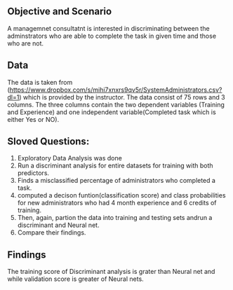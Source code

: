 
## Objective and Scenario
A managemnet consultatnt is interested in discriminating  between the adminstrators who are able to complete the task in given time and those who are not.
## Data
The data is taken from (https://www.dropbox.com/s/mihi7xnxrs9qv5r/SystemAdministrators.csv?dl=1) which is provided by the instructor. The data consist of 75 rows and  3 columns. The three columns contain the two dependent variables (Training and Experience) and one independent variable(Completed task which is either Yes or NO).
## Sloved Questions:
1.  Exploratory Data Analysis was done
2.  Run a discriminant analysis for  entire datasets for training with both predictors.
3.  Finds a misclassified percentage of administrators  who completed a task.
4.  computed a decison funtion(classification score) and class probabilities for new administrators who had 4 month experience and 6 credits of training.
5.  Then, again, partion the data into training and testing sets andrun a discriminant and Neural net.
6.  Compare their findings.
## Findings
The training score of Discriminant analysis is  grater than Neural net and while validation score is greater of Neural nets.
